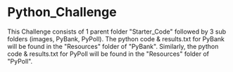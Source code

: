 # Python_Challenge
This Challenge consists of 1 parent folder "Starter_Code" followed by 3 sub folders (images, PyBank, PyPoll). The python code & results.txt for PyBank will be found in the "Resources" folder of "PyBank". Similarly, the python code & results.txt for PyPoll will be found in the "Resources" folder of "PyPoll".


